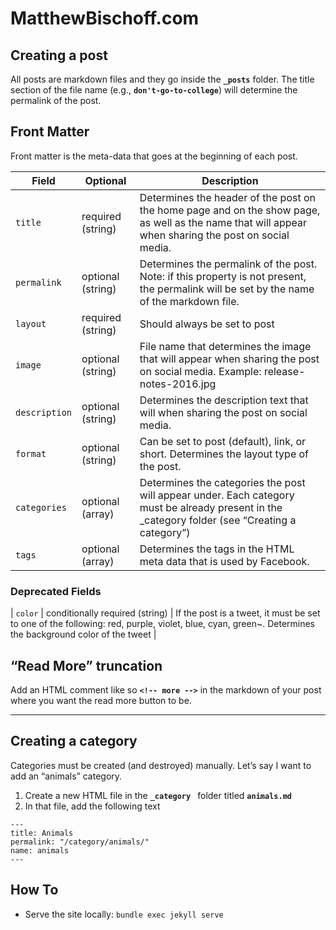 MatthewBischoff.com
=======================

## Creating a post

All posts are markdown files and they go inside the **`_posts`** folder. The title section of the file name (e.g., **`don't-go-to-college`**) will determine the permalink of the post.

## Front Matter

Front matter is the meta-data that goes at the beginning of each post.

| Field | Optional | Description |
| --- | --- | --- |
| `title` | required (string) | Determines the header of the post on the home page and on the show page, as well as the name that will appear when sharing the post on social media. |
| `permalink`| optional (string)| Determines the permalink of the post. Note: if this property is not present, the permalink will be set by the name of the markdown file. |
| `layout` | required (string) | Should always be set to post |
| `image` | optional (string) | File name that determines the image that will appear when sharing the post on social media. Example: release-notes-2016.jpg |
| `description` | optional (string) | Determines the description text that will when sharing the post on social media. |
| `format` | optional (string) | Can be set to post (default), link, or short. Determines the layout type of the post. |
| `categories` | optional (array) | Determines the categories the post will appear under. Each category must be already present in the _category folder (see “Creating a category”) |
| `tags` | optional (array) | Determines the tags in the HTML meta data that is used by Facebook. |

### Deprecated Fields

| `color` | conditionally required (string) | If the post is a tweet, it must be set to one of the following: red, purple, violet, blue, cyan, green~. Determines the background color of the tweet |

## “Read More” truncation

Add an HTML comment like so **`<!-- more -->`** in the markdown of your post where you want the read more button to be.

---

## Creating a category

Categories must be created (and destroyed) manually. Let’s say I want to add an “animals” category.

1. Create a new HTML file in the **`_category `** folder titled **`animals.md`**
2. In that file, add the following text


```
---
title: Animals
permalink: "/category/animals/"
name: animals
---
```

## How To

* Serve the site locally: `bundle exec jekyll serve`
